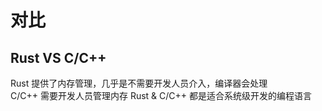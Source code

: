 # 对比

## Rust VS C/C++
Rust 提供了内存管理，几乎是不需要开发人员介入，编译器会处理  
C/C++ 需要开发人员管理内存
Rust & C/C++ 都是适合系统级开发的编程语言

